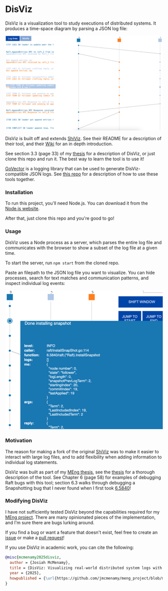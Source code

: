 # DisViz

DisViz is a visualization tool to study executions of distributed systems. It produces a time-space diagram by parsing a JSON log file:

![DisViz time space diagram](https://raw.githubusercontent.com/jmcmenamy/meng_project/main/thesis/commit_communication.png)

DisViz is built off and extends [ShiViz](https://github.com/DistributedClocks/shiviz). See their README for a description of their tool, and their [Wiki](https://github.com/DistributedClocks/shiviz/wiki) for an in depth introduction.

See section 3.3 (page 33) of my [thesis](https://github.com/jmcmenamy/meng_project/blob/main/thesis/Josiah_MEng_Thesis.pdf) for a description of DisViz, or just clone this repo and run it. The best way to learn the tool is to use it!

[GoVector](https://github.com/jmcmenamy/GoVector) is a logging library that can be used to generate DisViz-compatible JSON logs. See [this repo](https://github.com/jmcmenamy/meng_project) for a description of how to use these tools together.

### Installation

To run this project, you'll need Node.js. You can download it from the [Node.js website](https://nodejs.org/en/download/).

After that, just clone this repo and you're good to go!

### Usage

DisViz uses a Node process as a server, which parses the entire log file and communicates with the browser to show a subset of the log file at a given time.

To start the server, run `npm start` from the cloned repo.

Paste an filepath to the JSON log file you want to visualize. You can hide processes, search for text matches and communication patterns, and inspect individual log events:

![DisViz log event](https://raw.githubusercontent.com/jmcmenamy/meng_project/main/thesis/installed_snapshot.png)

### Motivation

The reason for making a fork of the original [ShiViz](https://github.com/DistributedClocks/shiviz) was to make it easier to interact with large log files, and to add flexibility when adding information to individual log statements.

DisViz was built as part of my [MEng thesis](https://github.com/jmcmenamy/meng_project), see the [thesis](https://github.com/jmcmenamy/meng_project/blob/main/thesis/Josiah_MEng_Thesis.pdf) for a thorough description of the tool. See Chapter 6 (page 58) for examples of debugging Raft bugs with this tool; section 6.3 walks through debugging a Snapshotting bug that I never found when I first took [6.5840](https://pdos.csail.mit.edu/6.824/)!

### Modifying DisViz

I have not sufficiently tested DisViz beyond the capabilities required for my [MEng project](https://github.com/jmcmenamy/meng_project/). There are many opinionated pieces of the implementation, and I'm sure there are bugs lurking around.

If you find a bug or want a feature that doesn't exist, feel free to create an [issue](https://github.com/jmcmenamy/disviz/issues) or make a [pull request](https://github.com/jmcmenamy/disviz/pulls)!

If you use DisViz in academic work, you can cite the following:

```bibtex
@misc{mcmenamy2025disviz,
  author = {Josiah McMenamy},
  title = {DisViz: Visualizing real-world distributed system logs with space time diagrams},
  year = {2025},
  howpublished = {\url{https://github.com/jmcmenamy/meng_project/blob/main/thesis/Josiah_MEng_Thesis.pdf}}
}
```